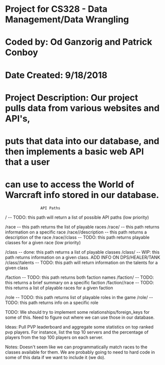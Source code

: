 # Project for CS328 - Data Management/Data Wrangling
# Coded by: Od Ganzorig and Patrick Conboy
# Date Created: 9/18/2018
# Project Description: Our project pulls data from various websites and API's,
# puts that data into our database, and then implements a basic web API that a user
# can use to access the World of Warcraft info stored in our database.

                            
                    API Paths

/ -- TODO: this path will return a list of possible API paths (low priority)

/race -- this path returns the list of playable races
/race/<raceName> -- this path returns information on a specific race
/race/<raceName>/description -- this path returns a description of the race
/race/<raceName>/class -- TODO: this path returns playable classes for a given race (low priority)

/class -- done: this path returns a list of playable classes
/class/<className> -- WIP: this path returns information on a given class. ADD INFO ON DPS/HEALER/TANK
/class/<className>/talents -- TODO: this path will return information on the talents for a given class

/faction -- TODO: this path returns both faction names
/faction/<factionName> -- TODO: this returns a brief summary on a specific faction
/faction/<factionName>/race -- TODO: this returns a list of playable races for a given faction

/role -- TODO: this path returns list of playable roles in the game
/role/<roleName> -- TODO: this path returns info on a specific role

TODO: We should try to implement some relationships/foreign_keys for some of this. Need to 
      figure out where we can use those in our database.

Ideas: Pull PVP leaderboard and aggregate some statistics on top ranked pvp players. For instance, list the top 10 servers and the percentage of players from the top 100 players on each server.

Notes: Doesn't seem like we can programmatically match races to the classes available for them. We are probably going to need to hard code in some of this data if we want to include it (we do).